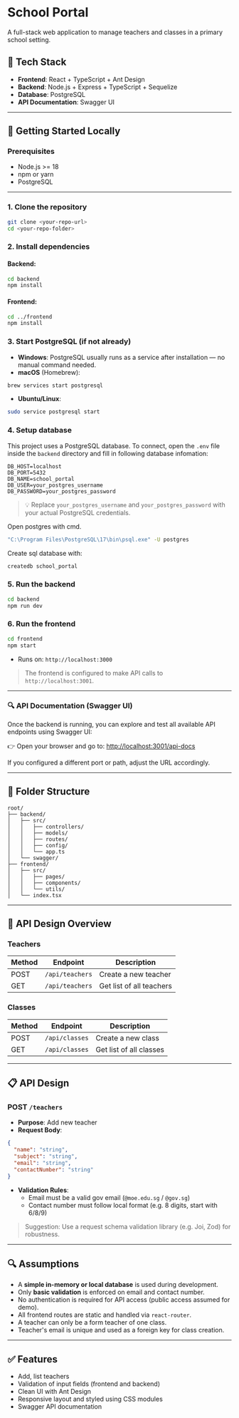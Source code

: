 # School Portal

A full-stack web application to manage teachers and classes in a primary school setting.

## 🧱 Tech Stack

- **Frontend**: React + TypeScript + Ant Design
- **Backend**: Node.js + Express + TypeScript + Sequelize
- **Database**: PostgreSQL
- **API Documentation**: Swagger UI

---

## 🚀 Getting Started Locally

### Prerequisites

- Node.js >= 18
- npm or yarn
- PostgreSQL

---

### 1. Clone the repository

```bash
git clone <your-repo-url>
cd <your-repo-folder>
```

### 2. Install dependencies

#### Backend:

```bash
cd backend
npm install
```

#### Frontend:

```bash
cd ../frontend
npm install
```

### 3. Start PostgreSQL (if not already)

- **Windows**: PostgreSQL usually runs as a service after installation — no manual command needed.
- **macOS** (Homebrew):

```bash
brew services start postgresql
```

- **Ubuntu/Linux**:

```bash
sudo service postgresql start
```

### 4. Setup database

This project uses a PostgreSQL database. 
To connect, open the `.env` file inside the `backend` directory and fill in following database infomation:

```env
DB_HOST=localhost
DB_PORT=5432
DB_NAME=school_portal
DB_USER=your_postgres_username
DB_PASSWORD=your_postgres_password
```

> 💡 Replace `your_postgres_username` and `your_postgres_password` with your actual PostgreSQL credentials.

Open postgres with cmd. 

```bash
"C:\Program Files\PostgreSQL\17\bin\psql.exe" -U postgres
```

Create sql database with:

```bash
createdb school_portal
```

### 5. Run the backend

```bash
cd backend
npm run dev
```

### 6. Run the frontend

```bash
cd frontend
npm start
```

- Runs on: `http://localhost:3000`

> The frontend is configured to make API calls to `http://localhost:3001`.

---

### 🔍 API Documentation (Swagger UI)

Once the backend is running, you can explore and test all available API endpoints using Swagger UI:

👉 Open your browser and go to: [http://localhost:3001/api-docs](http://localhost:3001/api-docs)

If you configured a different port or path, adjust the URL accordingly.

---

## 📁 Folder Structure

```
root/
├── backend/
│   ├── src/
│   │   ├── controllers/
│   │   ├── models/
│   │   ├── routes/
│   │   ├── config/
│   │   └── app.ts
│   └── swagger/
├── frontend/
│   ├── src/
│   │   ├── pages/
│   │   ├── components/
│   │   └── utils/
│   └── index.tsx
```

---

## 📌 API Design Overview

### Teachers

| Method | Endpoint        | Description                |
|--------|------------------|----------------------------|
| POST   | `/api/teachers` | Create a new teacher       |
| GET    | `/api/teachers` | Get list of all teachers   |

### Classes

| Method | Endpoint       | Description               |
|--------|----------------|---------------------------|
| POST   | `/api/classes` | Create a new class        |
| GET    | `/api/classes` | Get list of all classes   |

---

## 📋 API Design 

### POST `/teachers`

- **Purpose**: Add new teacher  
- **Request Body**:

```json
{
  "name": "string",
  "subject": "string",
  "email": "string",
  "contactNumber": "string"
}
```

- **Validation Rules**:
  - Email must be a valid gov email (`@moe.edu.sg` / `@gov.sg`)
  - Contact number must follow local format (e.g. 8 digits, start with 6/8/9)

> Suggestion: Use a request schema validation library (e.g. Joi, Zod) for robustness.

---

## 🔍 Assumptions

- A **simple in-memory or local database** is used during development.
- Only **basic validation** is enforced on email and contact number.
- No authentication is required for API access (public access assumed for demo).
- All frontend routes are static and handled via `react-router`.
- A teacher can only be a form teacher of one class.
- Teacher's email is unique and used as a foreign key for class creation.

---

## ✅ Features

- Add, list teachers
- Validation of input fields (frontend and backend)
- Clean UI with Ant Design
- Responsive layout and styled using CSS modules
- Swagger API documentation
